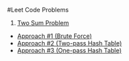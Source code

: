 #Leet Code Problems

1. [Two Sum Problem](https://leetcode.com/articles/two-sum/)
  + [Approach #1 (Brute Force)](twoSum/twoSum(1).js)
  + [Approach #2 (Two-pass Hash Table)]()
  + [Approach #3 (One-pass Hash Table)]()


